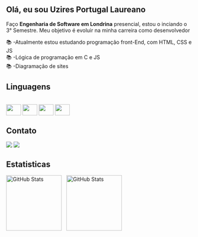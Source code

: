 ## Olá, eu sou Uzires Portugal Laureano
<p>Faço <strong>Engenharia de Software em Londrina</strong> presencial, estou o inciando o 3° Semestre. Meu objetivo é evoluir na minha carreira como desenvolvedor </p>
📚 -Atualmente estou estudando programação front-End, com HTML, CSS e JS<br>
📚 -Lógica de programação em C e JS <br>
📚 -Diagramação de sites<br>


## Linguagens

<div style= "display: inline_block"><br>
<img align="center" height="30" width="40" src="https://cdn.jsdelivr.net/gh/devicons/devicon@latest/icons/html5/html5-original.svg">
<img align="center" height="30" width="40" src="https://cdn.jsdelivr.net/gh/devicons/devicon@latest/icons/css3/css3-original.svg">
<img align="center" height="30" width="40" src="https://cdn.jsdelivr.net/gh/devicons/devicon@latest/icons/javascript/javascript-original.svg">
<img align="center" height="30" width="40" src="https://cdn.jsdelivr.net/gh/devicons/devicon@latest/icons/c/c-original.svg">

## Contato

<a href = "mailto:uziresportugallaureano3@gmail.com"><img src="https://img.shields.io/badge/-Gmail-%23333?style=for-the-badge&logo=gmail&logoColor=white" target="_blank"></a>
<a href="www.linkedin.com/in/uzires-laureano-177a7930a" target="_blank"><img src="https://img.shields.io/badge/-LinkedIn-%230077B5?style=for-the-badge&logo=linkedin&logoColor=white" target="_blank"></a>
</div>

## Estatisticas

<p>
<img 
align="left" 
alt="GitHub Stats" 
height="150" 
style="padding-right: 10px;" 
src="https://github-readme-stats.vercel.app/api?username=Uzzipl&show_icons=true&theme=dracula&include_all_commits=true&locale=pt-br"/>
<img  align="left" 
alt="GitHub Stats" 
height="150" 
style="padding-right: 10px;" 
src="https://github-readme-stats.vercel.app/api/top-langs/?username=Uzzipl&layout=compact&langs_count=16&theme=Miasma"/>
